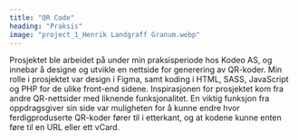 ```yaml
---
title: "QR Code"
heading: "Praksis"
image: "project_1_Henrik Landgraff Granum.webp"
---
```


Prosjektet ble arbeidet på under min praksisperiode hos Kodeo AS, og innebar å designe og utvikle en nettside for generering av QR-koder. Min rolle i prosjektet var design i Figma, samt koding i HTML, SASS, JavaScript og PHP for de ulike front-end sidene. Inspirasjonen for prosjektet kom fra andre QR-nettsider med liknende funksjonalitet. En viktig funksjon fra oppdragsgiver sin side var muligheten for å kunne endre hvor ferdigproduserte QR-koder fører til i etterkant, og at kodene kunne enten føre til en URL eller ett vCard.
